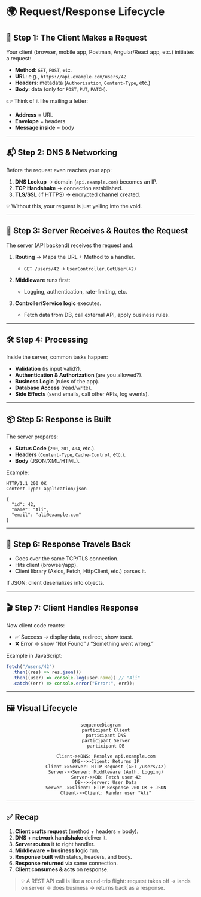 # 🌍 Request/Response Lifecycle

## 🛫 Step 1: The Client Makes a Request

Your client (browser, mobile app, Postman, Angular/React app, etc.) initiates a request:

- **Method**: `GET`, `POST`, etc.
- **URL**: e.g., `https://api.example.com/users/42`
- **Headers**: metadata (`Authorization`, `Content-Type`, etc.)
- **Body**: data (only for `POST`, `PUT`, `PATCH`).

👉 Think of it like mailing a letter:

- **Address** = URL
- **Envelope** = headers
- **Message inside** = body

---

## 📬 Step 2: DNS & Networking

Before the request even reaches your app:

1. **DNS Lookup** → domain (`api.example.com`) becomes an IP.
2. **TCP Handshake** → connection established.
3. **TLS/SSL** (if HTTPS) → encrypted channel created.

💡 Without this, your request is just yelling into the void.

---

## 🏢 Step 3: Server Receives & Routes the Request

The server (API backend) receives the request and:

1. **Routing** → Maps the URL + Method to a handler.

   - `GET /users/42` → `UserController.GetUser(42)`

2. **Middleware** runs first:

   - Logging, authentication, rate-limiting, etc.

3. **Controller/Service logic** executes.

   - Fetch data from DB, call external API, apply business rules.

---

## 🛠️ Step 4: Processing

Inside the server, common tasks happen:

- **Validation** (is input valid?).
- **Authentication & Authorization** (are you allowed?).
- **Business Logic** (rules of the app).
- **Database Access** (read/write).
- **Side Effects** (send emails, call other APIs, log events).

---

## 📦 Step 5: Response is Built

The server prepares:

- **Status Code** (`200`, `201`, `404`, etc.).
- **Headers** (`Content-Type`, `Cache-Control`, etc.).
- **Body** (JSON/XML/HTML).

Example:

```http
HTTP/1.1 200 OK
Content-Type: application/json

{
  "id": 42,
  "name": "Ali",
  "email": "ali@example.com"
}
```

---

## 🚚 Step 6: Response Travels Back

- Goes over the same TCP/TLS connection.
- Hits client (browser/app).
- Client library (Axios, Fetch, HttpClient, etc.) parses it.

If JSON: client deserializes into objects.

---

## 🎬 Step 7: Client Handles Response

Now client code reacts:

- ✅ Success → display data, redirect, show toast.
- ❌ Error → show “Not Found” / “Something went wrong.”

Example in JavaScript:

```js
fetch("/users/42")
  .then((res) => res.json())
  .then((user) => console.log(user.name)) // "Ali"
  .catch((err) => console.error("Error:", err));
```

---

## 🖼️ Visual Lifecycle

<div align="center">

```mermaid
sequenceDiagram
    participant Client
    participant DNS
    participant Server
    participant DB

    Client->>DNS: Resolve api.example.com
    DNS-->>Client: Returns IP
    Client->>Server: HTTP Request (GET /users/42)
    Server->>Server: Middleware (Auth, Logging)
    Server->>DB: Fetch user 42
    DB-->>Server: User Data
    Server-->>Client: HTTP Response 200 OK + JSON
    Client->>Client: Render user "Ali"
```

</div>

---

## ✅ Recap

1. **Client crafts request** (method + headers + body).
2. **DNS + network handshake** deliver it.
3. **Server routes** it to right handler.
4. **Middleware + business logic** run.
5. **Response built** with status, headers, and body.
6. **Response returned** via same connection.
7. **Client consumes & acts** on response.

> 💡 A REST API call is like a round-trip flight: request takes off → lands on server → does business → returns back as a response.
